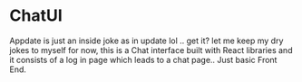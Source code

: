 # ChatUI
Appdate is just an inside joke as in update lol .. get it? let me keep my dry jokes to myself for now, this is a Chat interface built with React libraries and it consists of a log in page which leads to a chat page..
Just basic Front End.
